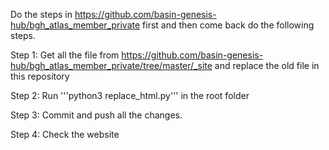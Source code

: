 Do the steps in https://github.com/basin-genesis-hub/bgh_atlas_member_private first and then come back do the following steps.

Step 1: Get all the file from https://github.com/basin-genesis-hub/bgh_atlas_member_private/tree/master/_site and replace the old file in this repository

Step 2: Run '''python3 replace_html.py''' in the root folder

Step 3: Commit and push all the changes.

Step 4: Check the website
